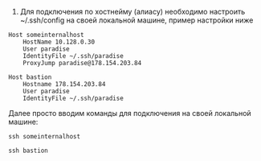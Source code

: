 1) Для подключения по хостнейму (алиасу) необходимо настроить ~/.ssh/config на своей локальной машине, пример настройки ниже
```
Host someinternalhost
    HostName 10.128.0.30
    User paradise
    IdentityFile ~/.ssh/paradise
    ProxyJump paradise@178.154.203.84

Host bastion
	Hostname 178.154.203.84
	User paradise
	IdentityFile ~/.ssh/paradise
```
Далее просто вводим команды для подключения на своей локальной машине:
```angular2html
ssh someinternalhost

ssh bastion
```
